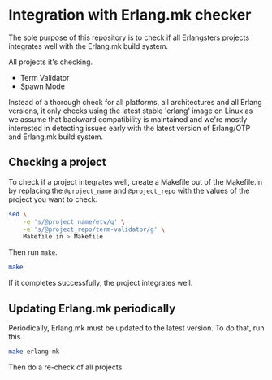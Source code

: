 # Integration with Erlang.mk checker

The sole purpose of this repository is to check if all Erlangsters projects
integrates well with the Erlang.mk build system.

All projects it's checking.

- Term Validator
- Spawn Mode

Instead of a thorough check for all platforms, all architectures and all
Erlang versions, it only checks using the latest stable 'erlang' image on Linux
as we assume that backward compatibility is maintained and we're mostly
interested in detecting issues early with the latest version of Erlang/OTP and
Erlang.mk build system.

## Checking a project

To check if a project integrates well, create a Makefile out of the Makefile.in
by replacing the `@project_name` and `@project_repo` with the values of the
project you want to check.

```sh
sed \
    -e 's/@project_name/etv/g' \
    -e 's/@project_repo/term-validator/g' \
    Makefile.in > Makefile
```

Then run `make`.

```sh
make
```

If it completes successfully, the project integrates well.

## Updating Erlang.mk periodically

Periodically, Erlang.mk must be updated to the latest version. To do that, run
this.

```bash
make erlang-mk
```

Then do a re-check of all projects.
